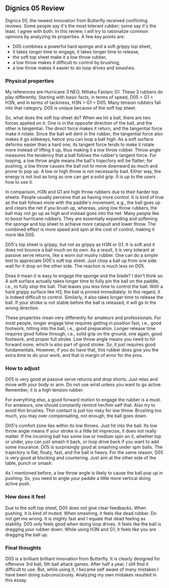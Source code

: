 ## Dignics 05 Review

Dignics 05, the newest innovation from Butterfly received conflicting reviews. Some people say it's the most tolerant rubber; some say it's the least. I agree with both. In this review, I will try to rationalize common opinions by analyzing its properties. A few key points are:

 - D05 combines a powerful hard sponge and a soft grippy top sheet,
 - it takes longer time to engage, it takes longer time to release,
 - the soft top sheet make it a low throw rubber,
 - a low throw makes it difficult to control by brushing,
 - a low throw makes it easier to do loop drives and smashes.


### Physical properties

My references are Hurricane 3 NEO, Nittaku Fastarc G1. These 3 rubbers do play differently. Starting with basic facts, 
in terms of speed, D05 > G1 > H3N, 
and in terms of tackiness, H3N > G1 > D05. 
Many tension rubbers fall into that category. D05 is unique because of the soft top sheet.

So, what does the soft top sheet do? When we hit a ball, there are two forces applied on it. One is in the opposite direction of the ball, and the other is tangential. The direct force makes it return, and the tangential force make it rotate. Since the ball will dent in the rubber, the tangential force also makes it go sideways, hence you can loop a ball high. As a soft surface deforms easier than a hard one, its tangent force tends to make it rotate more instead of lifting it up, thus making it a low throw rubber. Throw angle measures the tendency that a ball follows the rubber's tangent force. For looping, a low throw angle means the ball's trajectory will be flatter; for pushing, a low throw causes the ball not to move downward as much and prone to pop up. A low or high throw is not necessarily bad. Either way, the energy is not lost as long as one can get a solid grip. It is up to the users how to use it.

In comparison, H3N and G1 are high throw rubbers due to their harder top sheets. People usually perceive that as having more control. It is kind of true as the ball follows more with the paddle's movement, e.g., the ball goes up and clears the net if you brush up, whereas, using low throw rubbers, the ball may not go up as high and instead goes into the net. Many people like to boost hurricane rubbers. They are essentially expanding and softening the sponge and top sheet to achieve more catapult and lower throw. The combined effect is more speed and spin at the cost of control, making it more like D05.

D05's top sheet is grippy, but not as grippy as H3N or G1. It is soft and it does not bounce a ball much on its own. As a result, it is very tolerant at passive serve returns, like a worn out mushy rubber. One can do a simple test to appreciate D05's soft top sheet. Just chop a ball up from one side wait for it drop on the other side. The reaction is much less on D05. 

Does it mean it is easy to engage the sponge and the blade? I don't think so. A soft surface actually takes longer time to fully pin the ball on the paddle, i.e., to fully stop the ball. That leaves you less time to control the ball. With a hard grippy surface like H3, the ball is pinned immediately. In this regard, it is indeed difficult to control. Similarly, it also takes longer time to release the ball. If your stroke is not stable before the ball is released, it will go in the wrong direction.

These properties mean very differently for amateurs and professionals. For most people, longer engage time requires getting in position fast, i.e., good footwork, hitting into the ball, i.e., good preparation. Longer release time requires good follow through, i.e., solid grip on the ground, one again, good footwork, and proper full stroke. Low throw angle means you need to hit forward more, which is also part of good stroke. So, it just requires good fundamentals. However, if you do have that, this rubber does give you the extra time to do your work, and that is margin of error for the pros.


### How to adjust

D05 is very good at passive serve returns and drop shorts. Just relax and move with your body or arm. Do not use wrist unless you want to go active. Remember, it is a high tension rubber.

For everything else, a good forward motion to engage the rubber is a must. For amateurs, one should constantly remind her/him self that. Also try to avoid thin brushes. Thin contact is just too risky for low throw. Brushing too much, you may over compensating, not enough, the ball goes down. 

D05's comfort zone lies within its low throws. Just hit into the ball. Its low throw angle means if your stroke is a little bit imprecise, it does not really matter. If the incoming ball has some low or medium spin on it, whether top or under, you can just smash it back, or loop drive back if you want to add some insurance. D05 is surprisingly good at smashing under spin balls. The trajectory is flat, floaty, fast, and the ball is heavy. For the same reason, D05 is very good at blocking and countering. Just aim at the other side of the table, punch or smash. 

As I mentioned before, a low throw angle is likely to cause the ball pop up in pushing. So, you need to angle your paddle a little more vertical doing active push.  


### How does it feel

Due to the soft top sheet, D05 does not give clear feedbacks. When pushing, it is kind of muted. When smashing, it feels like dead rubber. Do not get me wrong. It is mighty fast and I equate that dead feeling as stability. D05 only feels good when doing loop drives. It feels like the ball is dragging your rubber down. While using H3N and G1, it feels like you are dragging the ball up. 


### Final thoughts

D05 is a brilliant brilliant innovation from Butterfly. It is clearly designed for offensive 3rd ball, 5th ball attack games. After half a year, I still find it difficult to use. But, while using it, I became self aware of many mistakes I have been doing subconsciously. Analyzing my own mistakes resulted in this essay.
